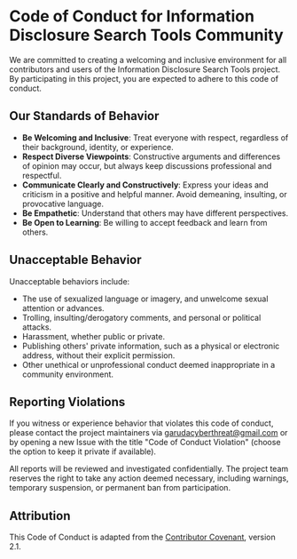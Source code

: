 # Code of Conduct for Information Disclosure Search Tools Community

We are committed to creating a welcoming and inclusive environment for all contributors and users of the Information Disclosure Search Tools project. By participating in this project, you are expected to adhere to this code of conduct.

## Our Standards of Behavior

* **Be Welcoming and Inclusive**: Treat everyone with respect, regardless of their background, identity, or experience.
* **Respect Diverse Viewpoints**: Constructive arguments and differences of opinion may occur, but always keep discussions professional and respectful.
* **Communicate Clearly and Constructively**: Express your ideas and criticism in a positive and helpful manner. Avoid demeaning, insulting, or provocative language.
* **Be Empathetic**: Understand that others may have different perspectives.
* **Be Open to Learning**: Be willing to accept feedback and learn from others.

## Unacceptable Behavior

Unacceptable behaviors include:

* The use of sexualized language or imagery, and unwelcome sexual attention or advances.
* Trolling, insulting/derogatory comments, and personal or political attacks.
* Harassment, whether public or private.
* Publishing others' private information, such as a physical or electronic address, without their explicit permission.
* Other unethical or unprofessional conduct deemed inappropriate in a community environment.

## Reporting Violations

If you witness or experience behavior that violates this code of conduct, please contact the project maintainers via [garudacyberthreat@gmail.com](mailto:garudacyberthreat@gmail.com) or by opening a new Issue with the title "Code of Conduct Violation" (choose the option to keep it private if available).

All reports will be reviewed and investigated confidentially. The project team reserves the right to take any action deemed necessary, including warnings, temporary suspension, or permanent ban from participation.

## Attribution

This Code of Conduct is adapted from the [Contributor Covenant](https://www.contributor-covenant.org/), version 2.1.
